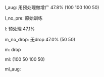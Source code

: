 l_aug: 用预处理做增广 47.8% (100 100 100 50)

l_no_pre: 原始训练

l: 预处理 47.1%

m_no_drop: 无drop 47.0% (50 50)

m: drop

ml: (100 50 100 50)

ml_aug: